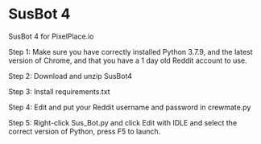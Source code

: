 # SusBot 4

SusBot 4 for PixelPlace.io

Step 1: Make sure you have correctly installed Python 3.7.9, and the latest version of Chrome, and that you have a 1 day old Reddit account to use.

Step 2: Download and unzip SusBot4

Step 3: Install requirements.txt

Step 4: Edit and put your Reddit username and password in crewmate.py

Step 5: Right-click Sus_Bot.py and click Edit with IDLE and select the correct version of Python, press F5 to launch.
